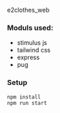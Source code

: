 e2clothes_web 

### Moduls used:

- stimulus js
- tailwind css
- express
- pug

### Setup

``` shell
npm install
npm run start
```
